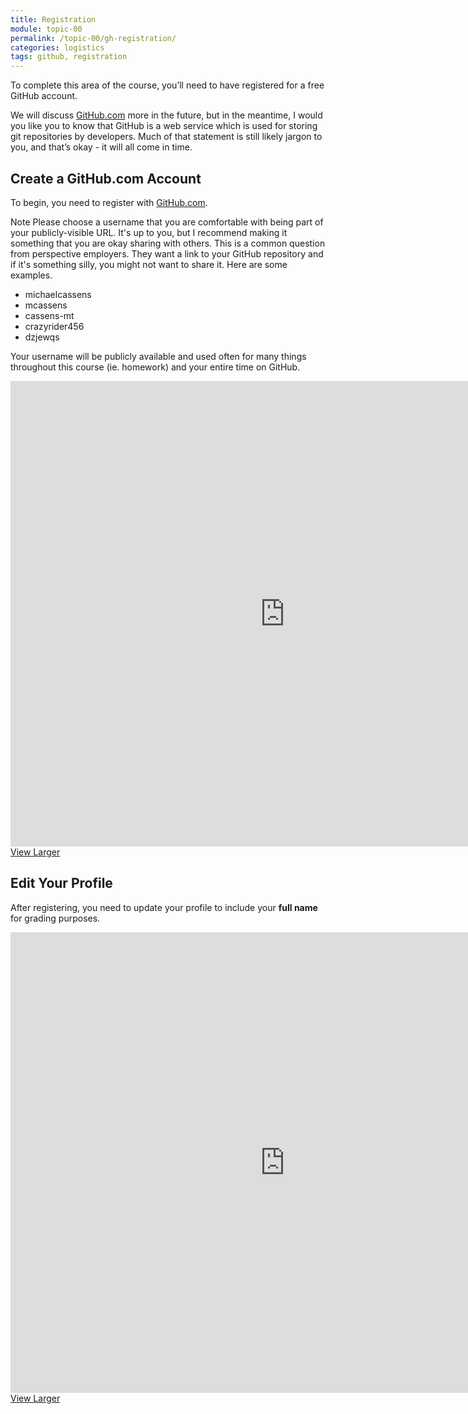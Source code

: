 ```yaml
---
title: Registration
module: topic-00
permalink: /topic-00/gh-registration/
categories: logistics
tags: github, registration
---
```


<div class="divider-heading"></div>


To complete this area of the course, you’ll need to have registered for a free GitHub account.

We will discuss <a href="https://github.com/" target="_blank">GitHub.com</a> more in the future, but in the meantime, I would you like you to know that GitHub is a web service which is used for storing git repositories by developers. Much of that statement is still likely jargon to you, and that’s okay - it will all come in time.


## Create a GitHub.com Account
To begin, you need to register with <a href="https://github.com/" target="_blank">GitHub.com</a>.

<span class="label label-info">Note</span> Please choose a username that you are comfortable with being part of your publicly-visible URL. It's up to you, but I recommend making it something that you are okay sharing with others.  This is a common question from perspective employers.  They want a link to your GitHub repository and if it's something silly, you might not want to share it.  Here are some examples.

<ul class="pros-and-cons">
  <li class="icon-pro">michaelcassens</li>
  <li class="icon-pro">mcassens</li>
  <li class="icon-pro">cassens-mt</li>
  <li class="icon-con">crazyrider456</li>
  <li class="icon-con">dzjewqs</li>
</ul>

Your username will be publicly available and used often for many things throughout this course (ie. homework) and your entire time on GitHub.

<iframe src="https://umontanamediaarts.com/MART341/wp-admin/admin-ajax.php?action=h5p_embed&id=10" width="877" height="745" frameborder="0" allowfullscreen="allowfullscreen"></iframe><script src="https://umontanamediaarts.com/MART341/wp-content/plugins/h5p/h5p-php-library/js/h5p-resizer.js" charset="UTF-8"></script>
<a href="https://umontanamediaarts.com/MART341/wp-admin/admin-ajax.php?action=h5p_embed&id=10" class="btn btn-default btn-xs" target="_blank">View Larger</a>


<div class="divider-pg"></div>


## Edit Your Profile
After registering, you need to update your profile to include your **full name** for grading purposes.

<iframe src="https://umontanamediaarts.com/MART341/wp-admin/admin-ajax.php?action=h5p_embed&id=11" width="877" height="737" frameborder="0" allowfullscreen="allowfullscreen"></iframe><script src="https://umontanamediaarts.com/MART341/wp-content/plugins/h5p/h5p-php-library/js/h5p-resizer.js" charset="UTF-8"></script>
<a href="https://umontanamediaarts.com/MART341/wp-admin/admin-ajax.php?action=h5p_embed&id=11" class="btn btn-default btn-xs" target="_blank">View Larger</a>
